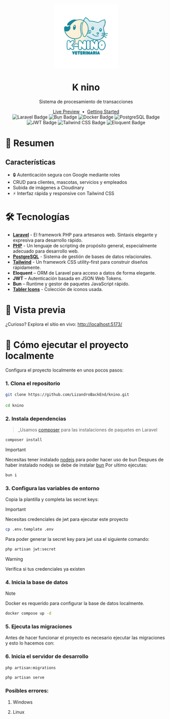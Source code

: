 <div align="center">
  <img src="./public/logos/icon.png" width="200" alt="knino" />

  <h1>K nino</h1>

  <p>Sistema de procesamiento de transacciones</p>
  <a href="" target="_blank">Live Preview</a>
  <span>&nbsp;•&nbsp;</span>
  <a href="#getting-started">Getting Started</a>
</div>

<div align="center">
  <img alt="Laravel Badge" src="https://img.shields.io/badge/Laravel-FF2D20?logo=laravel&logoColor=fff&style=flat" />
  <img alt="Bun Badge" src="https://img.shields.io/badge/Bun-000000?logo=bun&logoColor=fff&style=flat" />
  <img alt="Docker Badge" src="https://img.shields.io/badge/Docker-2496ED?logo=docker&logoColor=fff&style=flat" />
  <img alt="PostgreSQL Badge" src="https://img.shields.io/badge/PostgreSQL-4169E1?logo=postgresql&logoColor=fff&style=flat" />
  <img alt="JWT Badge" src="https://img.shields.io/badge/JWT-000000?logo=json-web-tokens&logoColor=fff&style=flat" />
  <img alt="Tailwind CSS Badge" src="https://img.shields.io/badge/Tailwind%20CSS-06B6D4?logo=tailwindcss&logoColor=fff&style=flat" />
  <img alt="Eloquent Badge" src="https://img.shields.io/badge/Eloquent-FF2D20?logo=laravel&logoColor=fff&style=flat" />
</div>

# 📝 Resumen

## Características

- 🔒 Autenticación segura con Google mediante roles
- CRUD para clientes, mascotas, servicios y empleados
- Subida de imágenes a Cloudinary
- ⚡ Interfaz rápida y responsive con Tailwind CSS

# 🛠️ Tecnologías

- [**Laravel**](https://laravel.com/) - El framework PHP para artesanos web. Sintaxis elegante y expresiva para desarrollo rápido.
- [**PHP**](https://www.php.net/) - Un lenguaje de scripting de propósito general, especialmente adecuado para desarrollo web.
- [**PostgreSQL**](https://www.postgresql.org/) - Sistema de gestión de bases de datos relacionales.
- [**Tailwind**](https://tailwindcss.com/) - Un framework CSS utility-first para construir diseños rápidamente.
- **Eloquent** – ORM de Laravel para acceso a datos de forma elegante.
- **JWT** – Autenticación basada en JSON Web Tokens.
- **Bun** – Runtime y gestor de paquetes JavaScript rápido.
- [**Tabler Icons**](https://tabler.io/) - Colección de iconos usada.

# 🎨 Vista previa

¿Curioso? Explora el sitio en vivo: <http://localhost:5173/>

# 🚀 Cómo ejecutar el proyecto localmente

Configura el proyecto localmente en unos pocos pasos:

### 1. Clona el repositorio

```bash
git clone https://github.com/LizandroBackEnd/knino.git

cd knino
```

### 2. Instala dependencias

> _Usamos [composer](https://getcomposer.org/) para las instalaciones de paquetes en Laravel

```bash
composer install
```
> [!IMPORTANT]
> Necesitas tener instalado [nodejs](https://getcomposer.org/) para poder hacer uso de bun
> Despues de haber instalado nodejs se debe de instalar [bun]()
> Por ultimo ejecutas: 

```bash
bun i
```

### 3. Configura las variables de entorno

Copia la plantilla y completa las secret keys:

> [!IMPORTANT]
> Necesitas credenciales de jwt
> para ejecutar este proyecto

```bash
cp .env.template .env
```

Para poder generar la secret key para jwt usa el siguiente comando:
```bash
php artisan jwt:secret
```


> [!WARNING]
> Verifica si tus credenciales ya existen

### 4. Inicia la base de datos

> [!NOTE]
> Docker es requerido para configurar la base de datos localmente.

```bash
docker compose up -d
```

### 5. Ejecuta las migraciones
Antes de hacer funcionar el proyecto es necesario ejecutar las migraciones y esto lo hacemos con:


### 6. Inicia el servidor de desarrollo
```bash
php artisan:migrations
```

```bash
php artisan serve
```

### Posibles errores:

1. Windows

2. Linux  
